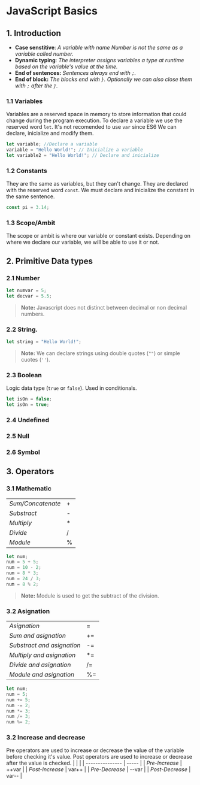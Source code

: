 # JavaScript Basics

## 1. Introduction

- **Case senstitive**: _A variable with name Number is not the same as a variable called number._
- **Dynamic typing**: _The interpreter assigns variables a type at runtime based on the variable's value at the time._
- **End of sentences:** _Sentences always end with `;`._
- **End of block:** _The blocks end with `}`. Optionally we can also close them with `;` after the `}`._

### 1.1 Variables

Variables are a reserved space in memory to store information that could change during the program execution.
To declare a variable we use the reserved word `let`. It's not recomended to use `var` since ES6
We can declare, inicialize and modify them.

```js
let variable; //Declare a variable
variable = "Hello World!"; // Inicialize a variable
let variable2 = "Hello World!"; // Declare and inicialize
```

### 1.2 Constants

They are the same as variables, but they can't change.
They are declared with the reserved word `const`.
We must declare and inicialize the constant in the same sentence.

```js
const pi = 3.14;
```

### 1.3 Scope/Ambit

The scope or ambit is where our variable or constant exists. Depending on where we declare our variable, we will be able to use it or not.

## 2. Primitive Data types

### 2.1 Number

```js
let numvar = 5;
let decvar = 5.5;
```

> **Note:** Javascript does not distinct between decimal or non decimal numbers.

### 2.2 String.

```js
let string = "Hello World!";
```

> **Note:** We can declare strings using double quotes (`""`) or simple cuotes (`''`).

### 2.3 Boolean

Logic data type (`true` or `false`). Used in conditionals.

```js
let isOn = false;
let isOn = true;
```

### 2.4 Undefined

### 2.5 Null

### 2.6 Symbol

## 3. Operators

### 3.1 Mathematic

|                   |     |
| ----------------- | --- |
| _Sum/Concatenate_ | +   |
| _Substract_       | -   |
| _Multiply_        | \*  |
| _Divide_          | /   |
| _Module_          | %   |

```js
let num;
num = 5 + 5;
num = 10 - 2;
num = 8 * 3;
num = 24 / 3;
num = 8 % 2;
```

> **Note:** Module is used to get the subtract of the division.

### 3.2 Asignation

|                            |     |
| -------------------------- | --- |
| _Asignation_               | =   |
| _Sum and asignation_       | +=  |
| _Substract and asignation_ | -=  |
| _Multiply and asignation_  | \*= |
| _Divide and asignation_    | /=  |
| _Module and asignation_    | %=  |

```js
let num;
num = 5;
num += 5;
num -= 2;
num *= 3;
num /= 3;
num %= 2;
```

### 3.2 Increase and decrease

Pre operators are used to increase or decrease the value of the variable before checking it's value. Post operators are used to increase or decrease after the value is checked.
| | |
| --------------- | ----- |
| _Pre-Increase_ | ++var |
| _Post-Increase_ | var++ |
| _Pre-Decrease_ | --var |
| _Post-Decrease_ | var-- |
